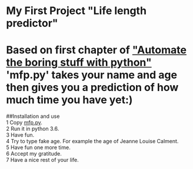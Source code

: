 # My First Project "Life length predictor"  
Based on first chapter of ["Automate the boring stuff with python"](https://automatetheboringstuff.com/chapter1/)  
'mfp.py' takes your name and age then gives you a prediction of how much time you have yet:)  
=====
##Installation and use  
1 Copy [mfp.py](https://github.com/marysiuk/python-intro/blob/master/mfp.py).  
2 Run it in python 3.6.  
3 Have fun.  
4 Try to type fake age. For example the age of Jeanne Louise Calment.  
5 Have fun one more time.  
6 Accept my gratitude.  
7 Have a nice rest of your life.  